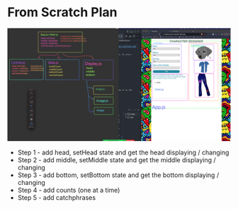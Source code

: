 # From Scratch Plan

![](./from-scratch-planning.png)

- Step 1 - add head, setHead state and get the head displaying / changing
- Step 2 - add middle, setMiddle state and get the middle displaying / changing
- Step 3 - add bottom, setBottom state and get the bottom displaying / changing
- Step 4 - add counts (one at a time)
- Step 5 - add catchphrases
